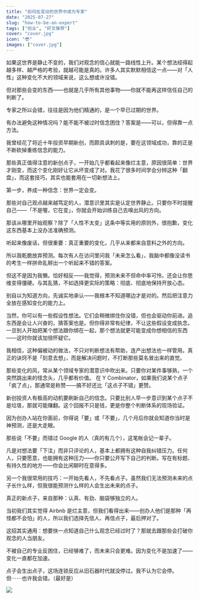 ```yaml
---
title: "如何在变动的世界中成为专家"
date: "2025-07-27"
slug: "how-to-be-an-expert"
tags: ["创业", "好文推荐"]
cover: "cover.jpg"
icon: "😎"
images: ["cover.jpg"]
---
```

如果这世界是静止不变的，我们对观念的信心就能一路线性上升。某个想法经得起越多样、越严格的考验，就越可能是真的。许多人其实默默相信这一点——对「人性」这种变化不大的领域来说，这么想或许没错。



但对那些会变的东西——也就是几乎所有其他事物——你就不能再这样信任自己的判断了。



专家之所以会错，往往是因为他们精通的，是一个早已过期的世界。



有办法避免这种情况吗？能不能不被过时信念困住？答案是——可以，但得靠一点方法。



我曾经花了将近十年投资早期新创，而颇具讽刺的是，要在这领域成功，靠的正是不断砍掉重练信念的能力。



那些真正值得注意的新创点子，一开始几乎都看起来像烂主意，原因很简单：世界才刚变，而这个变化刚好让它从坏变成了对。我花了很多时间学会分辨这种「翻盘」，而这套技巧，其实也能套用在一切新想法上。



第一步，养成一种信念：世界一定会变。



那些对自己观点越来越笃定的人，潜意识里其实是认定世界静止。只要你不时提醒自己——「不是喔，它在变」，你就会开始训练自己去嗅出风的方向。



那该从哪里开始观察？除了「人性不太变」这条中等实用的原则外，很抱歉，变化这东西基本上没办法准确预测。



听起来像废话，但很重要：真正重要的变化，几乎从来都来自意料之外的方向。



所以我乾脆放弃预测。每次有人在访问里问我「未来怎么看」，我脑中都像没读书的考生一样拼命乱掰出一个听起来不错的答案。



但这不是因为我懒。恰好相反——我觉得，预测未来不但命中率可怜，还会让你思维变得僵硬。与其乱猜，不如选择更实际的策略：彻底、彻底地保持开放心态。



别自以为知道方向，先诚实地承认——我根本不知道哪边才是对的。然后把注意力全放在感知变化的能力上。



当然，你可以有一些假设性想法。它们会稍微绑住你没错，但也会驱动你前进。追东西是会让人兴奋的，猜答案也是。但你得非常有纪律，不让这些假设变成执念。
一旦别人开始把某个想法跟你绑在一起，那个想法就更可能变成你想相信的东西——这时你就该加倍怀疑它。



我相信，这种偏被动的做法，不只对判断想法有帮助，连产出想法也一样管用。真正的诀窍不是「刻意去想」，而是解决问题时，不打断那些莫名冒出来的直觉。



那些变化的风，常从某个领域专家的潜意识中吹出来。只要你对某件事够熟，一个突然跳出来的怪念头，几乎都有价值。
在 Y Combinator，如果我们说某个点子「疯了点」，那通常是称赞——搞不好还比「这点子不错」更赞。



新创投资人有极高的动机要刷新自己的信念。只要比别人早一步意识到某个点子不是垃圾，那就可能赚翻。这个回报不只是钱，更是你整个判断体系的现场验证。



因为创办人站在你面前，你得说「要」或「不要」，几个月后你就会知道你当时是神预测，还是大走眼。



那些说「不要」而错过 Google 的人（真的有几个），这笔帐会记一辈子。



凡是对想法要「下注」而非只评论的人，基本上都拥有这种自我纠错压力。任何人，只要愿意，也能拥有这种压力——你只要公开写下自己的判断。写在有标题、有持久性的地方——你会比闲聊时在意得多。



另一个我很常用的技巧：一开始先看人，不先看点子。虽然我们无法预测未来的点子长什么样，但我很能预测什么样的人会生出未来的点子。



真正的新点子，来自那种：认真、有劲、脑袋够独立的人。



当初我们其实觉得 Airbnb 是烂主意，但我们看得出来——创办人他们是那种「再怪都不会怕」的人，所以我们选择先信人、再信点子，最后押对了。



这招其实通用：想要快一点知道自己什么观念已经过时了？那就去跟那些会打破你观念的人当朋友。



不被自己的专业反困住，已经够难了，而未来只会更难。因为变化不是加速了——变化一直都在加速。



点子会生出点子，这场连锁反应从旧石器时代就没停过。我不认为它会停。
但⋯⋯也许我会错。（最好是）




![](https://prod-files-secure.s3.us-west-2.amazonaws.com/112d0858-5090-4d34-a606-b75eb8d65fd2/46476355-9cf3-4e99-9b7a-3531bc426380/1000202064.png?X-Amz-Algorithm=AWS4-HMAC-SHA256&X-Amz-Content-Sha256=UNSIGNED-PAYLOAD&X-Amz-Credential=ASIAZI2LB4666KNUHYYP%2F20250906%2Fus-west-2%2Fs3%2Faws4_request&X-Amz-Date=20250906T154307Z&X-Amz-Expires=3600&X-Amz-Security-Token=IQoJb3JpZ2luX2VjECcaCXVzLXdlc3QtMiJHMEUCIB1ITlwWixG23N2aC7L6kf5eePORuZbsoWhn1q61%2FPNVAiEA%2F8LaOciZo%2Fc75ikzzsn5nSjfd41fpS8dt3%2BsKPQnKvcqiAQIkP%2F%2F%2F%2F%2F%2F%2F%2F%2F%2FARAAGgw2Mzc0MjMxODM4MDUiDIrUvjQRF2%2BZHn7GPSrcA3pwzyqvQrjLQiBLQOtW89e8HAEWeJcVsYCUvUg7syBu53GRaq3KVh3t0u2fohVAq6DYjyurVevYynT5jvEVAK%2BnauuJTIJk6NGKYvh4wX7mCkYpNbmrd00%2BiWUXECcLaj9Kq0PzPkM82CKFHRri5tIIHD5RV36G9pJejv2Y3exyG5DQV%2F7eFLgJ%2FHLluXWOqRF9u5GIzKeDnwmEFDKE8ISLfxqaR7Km1DTW%2BDmjDT%2BDrIoQcujq3cPTi6TJYBpsPSq8gpOS6H1SMotfj5w8s6azbfub%2FUlawTY0TvkrIxgjefocBZFLleEYtJsNngc95EgueBD1Ya2lFAEkXtb%2Bc%2Bed1W3uBTaLpGkwVI9pZD1IBuJUrtRh8ulOetA0xdRWrrPfSoyl%2FLXZJX86aKZm5EyWPi%2Bl7SMgVQZwNsoNRlq9aKZQawG9w5aL8ASnF%2BUNMHMZXa3lnavxK1HA0F0qUkWjOeaZApoAacRh7%2BnarAZNuOPPYCrwz5zE4AFr5dN25kQn2RB6Xn7Piw1oKQt2cYVtKa%2F%2BVSZcarJRQscxgggqIY7jMvmmzI5QVilXHHM%2BRZx2zlpsRUEWK5AzMFKpO5lwdmU3dlrtcqOiBOzZGYiCSefPwQsZ2bt0%2BiKHMIaS8cUGOqUB7e5FmBEgvlRmERcQcDtIpT915PDZQiKSn8fXIA33KFc5Zv06nJqft1pk05hWatyQE0S7tgYhVA%2Ftox2gY2fb3%2FE6mHOgvQJoyn%2B8iBIMF5SkiTY2FElHqabKKojG1wN17ILiuY7ih9A1vAlqzhbSUK4u38L3lkP57VEw9lAHzB4PA1nKI3VCviwAqWxdRyyrSaDou4cmi%2Bn3rbez40Je3GgEMlYH&X-Amz-Signature=10f80fc592568c07cb8da8faba891e2c1e60c403d2e392b24a48c5576b2cd3a0&X-Amz-SignedHeaders=host&x-amz-checksum-mode=ENABLED&x-id=GetObject)

